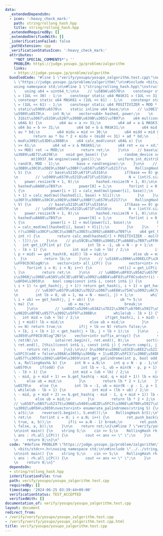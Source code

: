 ```yaml
---
data:
  _extendedDependsOn:
  - icon: ':heavy_check_mark:'
    path: string/rollong_hash.hpp
    title: string/rollong_hash.hpp
  _extendedRequiredBy: []
  _extendedVerifiedWith: []
  _isVerificationFailed: false
  _pathExtension: cpp
  _verificationStatusIcon: ':heavy_check_mark:'
  attributes:
    '*NOT_SPECIAL_COMMENTS*': ''
    PROBLEM: https://judge.yosupo.jp/problem/zalgorithm
    links:
    - https://judge.yosupo.jp/problem/zalgorithm
  bundledCode: "#line 1 \"verify/yosupo/yosupo_zalgorithm.test.cpp\"\n#define PROBLEM\
    \ \"https://judge.yosupo.jp/problem/zalgorithm\"\n\n#include <bits/stdc++.h>\n\
    using namespace std;\n\n#line 1 \"string/rollong_hash.hpp\"\nstruct RollingHash{\n\
    \    using u64 = uint64_t;\n\n    // \u5B9A\u6570\n    constexpr static u64 MASK30\
    \ = (1UL << 30) - 1;\n    constexpr static u64 MASK31 = (1UL << 31) - 1;\n   \
    \ constexpr static u64 MASK61 = (1UL << 61) - 1;\n    constexpr static u64 MOD\
    \ = (1UL << 61) - 1;\n    constexpr static u64 POSITIVIZER = MOD * 4;\n\n    //\
    \ static\u5909\u6570\n    static inline u64 base;\n\n    // \u30E1\u30F3\u30D0\
    \u5909\u6570\n    int N;\n    vector<u64> hashed, power;\n    \n    // 30bit,\
    \ 31bit\u3067\u533A\u5207\u308B\u639B\u3051\u7B97\n    u64 mul(const u64& a, const\
    \ u64& b) {\n        u64 au = a >> 31;\n        u64 ad = a & MASK31;\n       \
    \ u64 bu = b >> 31;\n        u64 bd = b & MASK31;\n        u64 mid = ad * bu +\
    \ au * bd;\n        u64 midu = mid >> 30;\n        u64 midd = mid & MASK30;\n\
    \        return au * bu * 2 + midu + (midd << 31) + ad * bd;\n    }\n\n    //\
    \ mod\u3092\u53D6\u308B\n    u64 calc_mod(const u64& x) {\n        u64 xu = x\
    \ >> 61;\n        u64 xd = x & MASK61;\n        u64 ret = xu + xd;\n        if(ret\
    \ >= MOD) ret -= MOD;\n        return ret;\n    }\n\n    // base\u3092[0, MOD)\u304B\
    \u3089\u4E71\u629E\n    void gen_base() {\n        random_device seed_gen;\n \
    \       mt19937_64 engine(seed_gen());\n        uniform_int_distribution<u64>\
    \ rand(0, MOD - 1);\n        base = rand(engine);\n    }\n\n    // \u30B3\u30F3\
    \u30B9\u30C8\u30E9\u30AF\u30BF(\u6587\u5B57\u5217)\n    RollingHash(const string&\
    \ S) {\n        // base\u521D\u671F\u5316\n        if(base == 0) gen_base();\n\
    \n        // \u5909\u6570\u521D\u671F\u5316\n        N = (int)S.size();\n    \
    \    power.resize(N + 1, 0);\n        hashed.resize(N + 1, 0);\n\n        // power,\
    \ hashed\u8A08\u7B97\n        power[0] = 1;\n        for(int i = 0; i < N; i++)\
    \ {\n            power[i + 1] = calc_mod(mul(power[i], base));\n            hashed[i\
    \ + 1] = calc_mod(mul(hashed[i], base) + S[i]);\n        }\n    }\n    // \u30B3\
    \u30F3\u30B9\u30C8\u30E9\u30AF\u30BF(\u6570\u5217)\n    RollingHash(const vector<int>&\
    \ V) {\n        // base\u521D\u671F\u5316\n        if(base == 0) gen_base();\n\
    \n        // \u5909\u6570\u521D\u671F\u5316\n        N = (int)V.size();\n    \
    \    power.resize(N + 1, 0);\n        hashed.resize(N + 1, 0);\n\n        // power,\
    \ hashed\u8A08\u7B97\n        power[0] = 1;\n        for(int i = 0; i < N; i++)\
    \ {\n            power[i + 1] = mul(power[i], base);\n            hashed[i + 1]\
    \ = calc_mod(mul(hashed[i], base) + V[i]);\n        }\n    }\n    \n    // [l,\
    \ r)\u306E\u30CF\u30C3\u30B7\u30E5\u3092\u8A08\u7B97\n    u64 get_hash(int l,\
    \ int r) {\n        return calc_mod(hashed[r] + POSITIVIZER - mul(hashed[l], power[r\
    \ - l]));\n    }\n\n    // p\u59CB\u70B9\u306ELCP\u8A08\u7B97\uFF0CO(logN)\n \
    \   int get_LCP(int p) {\n        int lb = -1, ub = N - p + 1;\n        while(ub\
    \ - lb > 1) {\n            int mid = (ub + lb) / 2;\n            if(get_hash(p,\
    \ p + mid) == get_hash(0, mid)) lb = mid;\n            else ub = mid;\n      \
    \  }\n        return lb;\n    }\n\n    // \u5168\u3066\u306ELCP\u3092\u8FD4\u3059\
    \uFF0CO(NlogN)\n    vector<int> all_LCP() {\n        vector<int> ret(N);\n   \
    \     for(int i = 0; i < N; i++) {\n            ret[i] = get_LCP(i);\n       \
    \ }\n        return ret;\n    }\n\n    // \u6BD4\u8F03\u95A2\u6570\uFF0CO(logN)\u3067\
    i\u3068j\u306E\u63A5\u5C3E\u8F9E\u3092\u6BD4\u8F03\uFF0Csubstr(i) < substr(j)\u3092\
    \u8FD4\u3059\n    bool comp(const int& i, const int& j) {\n        if(get_hash(i,\
    \ i + 1) != get_hash(j, j + 1)) return get_hash(i, i + 1) < get_hash(j, j + 1);\n\
    \n        // \u6307\u6570\u63A2\u7D22\u3067\u4E0A\u754C\u3092\u6C7A\u3081\u308B\
    \n        int lb = 0, ub = 1, ma = N - max(i, j) + 1;\n        while(get_hash(i,\
    \ i + ub) == get_hash(j, j + ub)) {\n            ub *= 5;\n            if(ub >=\
    \ ma) {\n                ub = ma;\n                break;\n            }\n   \
    \     }\n\n        // \u4E8C\u5206\u63A2\u7D22\u3067\u6700\u5927\u5171\u901A\u63A5\
    \u982D\u8F9E\u9577\u3092\u5F97\u308B\n        while(ub - lb > 1) {\n         \
    \   int mid = (ub + lb) / 2;\n            if(get_hash(i, i + mid) == get_hash(j,\
    \ j + mid)) lb = mid;\n            else ub = mid;\n        }\n        if(i + lb\
    \ == N) return true;\n        if(j + lb == N) return false;\n        return get_hash(i\
    \ + lb, i + lb + 1) < get_hash(j + lb, j + lb + 1);\n    }\n\n    // SA\u3092\u8FD4\
    \u3059\uFF0CO(Nlog^2N)\n    vector<int> suffix_array() {\n        vector<int>\
    \ ret(N);\n        iota(ret.begin(), ret.end(), 0);\n        sort(ret.begin(),\
    \ ret.end(), [this](const int& i, const int& j) { return comp(i, j); });\n   \
    \     return ret;\n    }\n};\n\n// b\u306Fa\u306E\u53CD\u8EE2\u5217\uFF0Cp\u4E2D\
    \u5FC3(odd = false\u306A\u3089p\u3068p + 1\u4E2D\u5FC3)\u306E\u56DE\u6587\u306E\
    \u9577\u3055\u3092\u8FD4\u3059\nint get_palindrome(int p, bool odd, RollingHash&\
    \ a, RollingHash& b) {\n    int N = a.N;\n    int q = N - p - 1;\n\n    // \u5947\
    \u6570\n    if(odd) {\n        int lb = -1, ub = min(N - p, p + 1);\n        while(ub\
    \ - lb > 1) {\n            int mid = (ub + lb) / 2;\n            if(a.get_hash(p\
    \ - mid, p + mid + 1) == b.get_hash(q - mid, q + mid + 1)) lb = mid;\n       \
    \     else ub = mid;\n        }\n        return lb * 2 + 1;\n    }\n    // \u5076\
    \u6570\n    else {\n        int lb = -1, ub = min(N - p - 1, p + 1);\n       \
    \ while(ub - lb > 1) {\n            int mid = (lb + ub) / 2;\n            if(a.get_hash(p\
    \ - mid, p + mid + 2) == b.get_hash(q - mid - 1, q + mid + 1)) lb = mid;\n   \
    \         else ub = mid;\n        }\n        return lb * 2 + 2;\n    }\n}\n\n\
    // \u6587\u5B57\u5217S\u306E\u5404\u4E2D\u5FC3\u306E\u6700\u5927\u56DE\u6587\u9577\
    \u3092\u8FD4\u3059\nvector<int> enumerate_palindromes(string S) {\n    RollingHash\
    \ a(S);\n    reverse(S.begin(), S.end());\n    RollingHash b(S);\n\n    vector<int>\
    \ ret;\n    for(int i = 0; i < a.N; i++) {\n        ret.push_back(get_palindrome(i,\
    \ true, a, b));\n        if(i == a.N - 1) break;\n        ret.push_back(get_palindrome(i,\
    \ false, a, b));\n    }\n\n    return ret;\n}\n#line 7 \"verify/yosupo/yosupo_zalgorithm.test.cpp\"\
    \n\nint main() {\n    string S;\n    cin >> S;\n    RollingHash rh(S);\n    for(auto\
    \ ans : rh.all_LCP()) {\n        cout << ans << \" \";\n    }\n    cout << endl;\n\
    \n    return 0;\n}\n"
  code: "#define PROBLEM \"https://judge.yosupo.jp/problem/zalgorithm\"\n\n#include\
    \ <bits/stdc++.h>\nusing namespace std;\n\n#include \"../../string/rollong_hash.hpp\"\
    \n\nint main() {\n    string S;\n    cin >> S;\n    RollingHash rh(S);\n    for(auto\
    \ ans : rh.all_LCP()) {\n        cout << ans << \" \";\n    }\n    cout << endl;\n\
    \n    return 0;\n}"
  dependsOn:
  - string/rollong_hash.hpp
  isVerificationFile: true
  path: verify/yosupo/yosupo_zalgorithm.test.cpp
  requiredBy: []
  timestamp: '2024-06-25 03:39:44+09:00'
  verificationStatus: TEST_ACCEPTED
  verifiedWith: []
documentation_of: verify/yosupo/yosupo_zalgorithm.test.cpp
layout: document
redirect_from:
- /verify/verify/yosupo/yosupo_zalgorithm.test.cpp
- /verify/verify/yosupo/yosupo_zalgorithm.test.cpp.html
title: verify/yosupo/yosupo_zalgorithm.test.cpp
---
```

